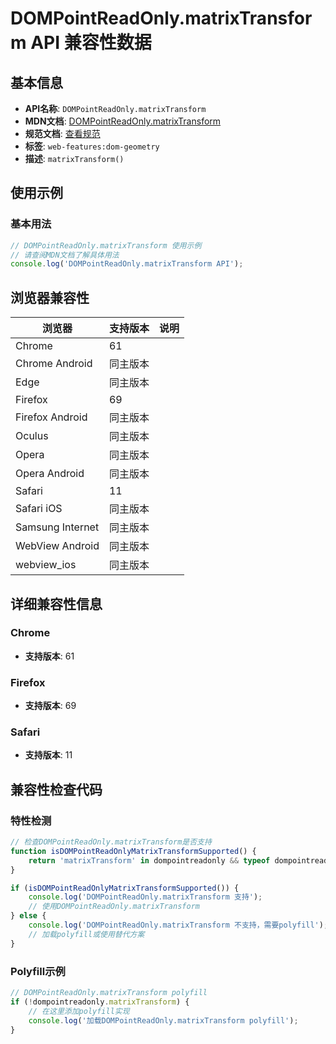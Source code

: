 # DOMPointReadOnly.matrixTransform API 兼容性数据

## 基本信息

- **API名称**: `DOMPointReadOnly.matrixTransform`
- **MDN文档**: [DOMPointReadOnly.matrixTransform](https://developer.mozilla.org/docs/Web/API/DOMPointReadOnly/matrixTransform)
- **规范文档**: [查看规范](https://drafts.fxtf.org/geometry/#dom-dompointreadonly-matrixtransform)
- **标签**: `web-features:dom-geometry`
- **描述**: `matrixTransform()`

## 使用示例

### 基本用法

```javascript
// DOMPointReadOnly.matrixTransform 使用示例
// 请查阅MDN文档了解具体用法
console.log('DOMPointReadOnly.matrixTransform API');
```

## 浏览器兼容性

| 浏览器 | 支持版本 | 说明 |
|--------|----------|------|
| Chrome | 61 |  |
| Chrome Android | 同主版本 |  |
| Edge | 同主版本 |  |
| Firefox | 69 |  |
| Firefox Android | 同主版本 |  |
| Oculus | 同主版本 |  |
| Opera | 同主版本 |  |
| Opera Android | 同主版本 |  |
| Safari | 11 |  |
| Safari iOS | 同主版本 |  |
| Samsung Internet | 同主版本 |  |
| WebView Android | 同主版本 |  |
| webview_ios | 同主版本 |  |

## 详细兼容性信息

### Chrome

- **支持版本**: 61

### Firefox

- **支持版本**: 69

### Safari

- **支持版本**: 11

## 兼容性检查代码

### 特性检测

```javascript
// 检查DOMPointReadOnly.matrixTransform是否支持
function isDOMPointReadOnlyMatrixTransformSupported() {
    return 'matrixTransform' in dompointreadonly && typeof dompointreadonly.matrixTransform === 'function';
}

if (isDOMPointReadOnlyMatrixTransformSupported()) {
    console.log('DOMPointReadOnly.matrixTransform 支持');
    // 使用DOMPointReadOnly.matrixTransform
} else {
    console.log('DOMPointReadOnly.matrixTransform 不支持，需要polyfill');
    // 加载polyfill或使用替代方案
}
```

### Polyfill示例

```javascript
// DOMPointReadOnly.matrixTransform polyfill
if (!dompointreadonly.matrixTransform) {
    // 在这里添加polyfill实现
    console.log('加载DOMPointReadOnly.matrixTransform polyfill');
}
```

